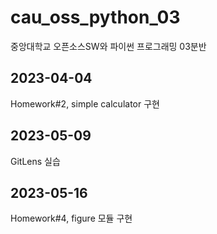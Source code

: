 # cau_oss_python_03
중앙대학교 오픈소스SW와 파이썬 프로그래밍 03분반

## 2023-04-04
Homework#2, simple calculator 구현 

## 2023-05-09
GitLens 실습

## 2023-05-16
Homework#4, figure 모듈 구현